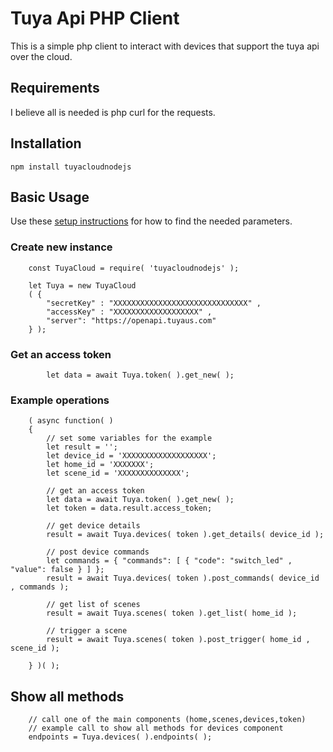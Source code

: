 # Tuya Api PHP Client

This is a simple php client to interact with devices that support the tuya api over the cloud.

## Requirements

I believe all is needed is php curl for the requests.

## Installation

```
npm install tuyacloudnodejs
```

## Basic Usage

Use these [setup instructions](https://github.com/codetheweb/tuyapi/blob/master/docs/SETUP.md) for how to find the needed parameters.

### Create new instance

```
	const TuyaCloud = require( 'tuyacloudnodejs' );

	let Tuya = new TuyaCloud
	( {
		"secretKey" : "XXXXXXXXXXXXXXXXXXXXXXXXXXXXXX" ,
		"accessKey" : "XXXXXXXXXXXXXXXXXXX" ,
		"server": "https://openapi.tuyaus.com"
	} );
```
### Get an access token

```
        let data = await Tuya.token( ).get_new( );	
```

### Example operations

```
	( async function( )
	{
		// set some variables for the example
		let result = '';
		let device_id = 'XXXXXXXXXXXXXXXXXXX';
		let home_id = 'XXXXXXX';
		let scene_id = 'XXXXXXXXXXXXXX';
		
		// get an access token
		let data = await Tuya.token( ).get_new( );
		let token = data.result.access_token;
		
		// get device details
		result = await Tuya.devices( token ).get_details( device_id );
		
		// post device commands
		let commands = { "commands": [ { "code": "switch_led" , "value": false } ] };
		result = await Tuya.devices( token ).post_commands( device_id , commands );
		
		// get list of scenes
		result = await Tuya.scenes( token ).get_list( home_id );
		
		// trigger a scene
		result = await Tuya.scenes( token ).post_trigger( home_id , scene_id );
		
	} )( );
```
## Show all methods



```
	// call one of the main components (home,scenes,devices,token)
	// example call to show all methods for devices component
	endpoints = Tuya.devices( ).endpoints( );
	
```

